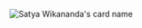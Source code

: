 

![Satya Wikananda's card name](https://cardivo.vercel.app/api?name=Axel%20Calendreau&image=https://avatars.githubusercontent.com/u/36140542?v=4&backgroundColor=%23ecf0f1&description=de%20multiple%20projet%20dans%20plein%20de%20language&site=axel-cal.fr&pattern=ticTacToe&colorPattern=%23eaeaea&linkedin=calendreau-axel&github=calaxo)
